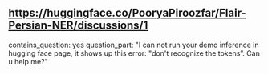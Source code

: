 ## https://huggingface.co/PooryaPiroozfar/Flair-Persian-NER/discussions/1

contains_question: yes
question_part: "I can not run your demo inference in hugging face page, it shows up this error: "don't recognize the tokens”. Can u help me?"
